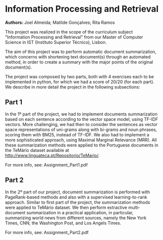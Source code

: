 # Information Processing and Retrieval

<b> Authors: </b> Joel Almeida; Matilde Gonçalves; Rita Ramos

This project was realized in the scope of the curriculum subject "Information Processing and Retrieval" from our Master of Computer Science in IST (Instituto Superior Técnico), Lisbon. 

The aim of this project was to perform automatic document summarization, which concerns with shortening text document(s) through an automated method, in order to create a summary with the major points of the original document(s).

The project was composed by two parts, both with 4 exercises each to be implemented in python, for which we had a score of 20/20 (for each part). We describe in more detail the project in the following subsections:

## Part 1 

In the 1º part of the project, we had to implement documents summarization based on 
each sentence according to the vector space model, using TF-IDF vectors. More challenging, we had then to consider the sentences as vector space representations of uni-grams along with bi-grams and noun phrases, scoring them with BM25, instead of TF-IDF. We also had to implement a more sophisticated approach, using Maximal Marginal Relevance (MRR). All these summarization methods were applied to the Portuguese documents in the TeMário dataset available at http://www.linguateca.pt/Repositorio/TeMario/.

For more info, see: Assignment_Part1.pdf

## Part 2

In the 2º part of our project, document summarization is performed with PageRank-based methods and also with a supervised learning-to-rank approach. Similar to first part of the project, the summarization methods were applied to TeMário dataset.
We then perform extractive multi-document summarization in a practical application, in particular, summarizing world news from different sources, namely the New York Times, CNN, the Washington Post, and Los Angels Times.   

For more info, see: Assignment_Part2.pdf




